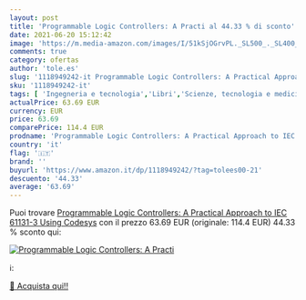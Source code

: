 ```yaml
---
layout: post
title: 'Programmable Logic Controllers: A Practi al 44.33 % di sconto'
date: 2021-06-20 15:12:42
image: 'https://m.media-amazon.com/images/I/51kSjOGrvPL._SL500_._SL400_.jpg'
comments: true
category: ofertas
author: 'tole.es'
slug: '1118949242-it Programmable Logic Controllers: A Practical Approach to...'
sku: '1118949242-it'
tags: [ 'Ingegneria e tecnologia','Libri','Scienze, tecnologia e medicina', ]
actualPrice: 63.69 EUR
currency: EUR
price: 63.69
comparePrice: 114.4 EUR
prodname: 'Programmable Logic Controllers: A Practical Approach to IEC 61131-3 Using Codesys'
country: 'it'
flag: '🇮🇹'
brand: ''
buyurl: 'https://www.amazon.it/dp/1118949242/?tag=tolees00-21'
descuento: '44.33'
average: '63.69'
---
```


Puoi trovare [Programmable Logic Controllers: A Practical Approach to IEC 61131-3 Using Codesys](https://www.amazon.it/dp/1118949242/?tag=tolees00-21) con il prezzo 63.69 EUR (originale: 114.4 EUR) 44.33 % sconto qui:

[![Programmable Logic Controllers: A Practi](https://m.media-amazon.com/images/I/51kSjOGrvPL._SL500_._SL400_.jpg)](https://www.amazon.it/dp/1118949242/?tag=tolees00-21)

ℹ️:


[🛒 Acquista qui!!](https://www.amazon.it/dp/1118949242/?tag=tolees00-21)
